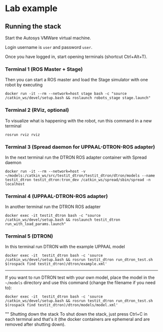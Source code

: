 # Lab example

## Running the stack
Start the Autosys VMWare virtual machine.

Login username is `user` and password `user`.

Once you have logged in, start opening terminals (shortcut Ctrl+Alt+T).

### Terminal 1 (ROS Master + Stage)
Then you can start a ROS master and load the Stage simulator with one robot by executing
```
docker run -it --rm --network=host stage bash -c "source /catkin_ws/devel/setup.bash && roslaunch robots_stage stage.launch"
```

### Terminal 2 (RViz, optional)
To visualize what is happening with the robot, run this command in a new terminal
```
rosrun rviz rviz
```

### Terminal 3 (Spread daemon for UPPAAL-DTRON-ROS adapter)
In the next  terminal run the DTRON ROS adapter container with Spread daemon
```
docker run -it --rm --network=host -v ~/models:/catkin_ws/src/testit_dtron/testit_dtron/dtron/models --name testit_dtron testit_dtron:tron_dev /catkin_ws/spread/sbin/spread -n localhost
```

### Terminal 4 (UPPAAL-DTRON-ROS adapter)
In another terminal run the DTRON ROS adapter
```
docker exec -it testit_dtron bash -c "source /catkin_ws/devel/setup.bash && roslaunch testit_dtron run_with_load_params.launch"
```

### Terminal 5 (DTRON)
In this terminal run DTRON with the example UPPAAL model
```
docker exec -it  testit_dtron bash -c 'source /catkin_ws/devel/setup.bash && rosrun testit_dtron run_dtron_test.sh $(rospack find testit_dtron)/dtron/example.xml'
```

---

If you want to run DTRON test with your own model, place the model in the `~/models` directory and use this command (change the filename if you need to):
```
docker exec -it  testit_dtron bash -c 'source /catkin_ws/devel/setup.bash && rosrun testit_dtron run_dtron_test.sh $(rospack find testit_dtron)/dtron/models/model.xml'
```

"" Shutting down the stack
To shut down the stack, just press Ctrl+C in each terminal and that's it (the docker containers are ephemeral and are removed after shutting down).